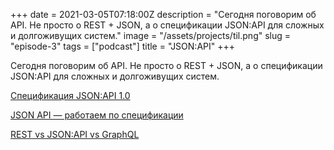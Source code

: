 +++
date = 2021-03-05T07:18:00Z
description = "Сегодня поговорим об API. Не просто о REST + JSON, а о спецификации JSON:API для сложных и долгоживущих систем."
image = "/assets/projects/til.png"
slug = "episode-3"
tags = ["podcast"]
title = "JSON:API"
+++

Сегодня поговорим об API. Не просто о REST + JSON, а о спецификации JSON:API для сложных и долгоживущих систем.

[Спецификация JSON:API 1.0](https://jsonapi.org/format/)

[JSON API — работаем по спецификации](https://habr.com/ru/company/oleg-bunin/blog/433322/)

[REST vs JSON:API vs GraphQL](https://dri.es/headless-cms-rest-vs-jsonapi-vs-graphql)
